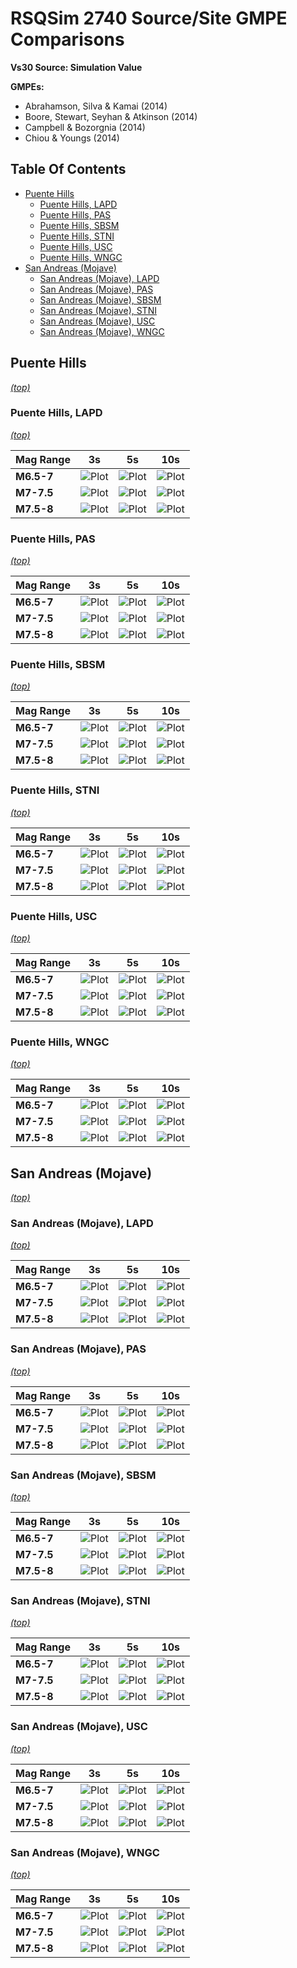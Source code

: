 # RSQSim 2740 Source/Site GMPE Comparisons

**Vs30 Source: Simulation Value**

**GMPEs:**
* Abrahamson, Silva & Kamai (2014)
* Boore, Stewart, Seyhan & Atkinson (2014)
* Campbell & Bozorgnia (2014)
* Chiou & Youngs (2014)

## Table Of Contents
* [Puente Hills](#puente-hills)
  * [Puente Hills, LAPD](#puente-hills-lapd)
  * [Puente Hills, PAS](#puente-hills-pas)
  * [Puente Hills, SBSM](#puente-hills-sbsm)
  * [Puente Hills, STNI](#puente-hills-stni)
  * [Puente Hills, USC](#puente-hills-usc)
  * [Puente Hills, WNGC](#puente-hills-wngc)
* [San Andreas (Mojave)](#san-andreas-mojave)
  * [San Andreas (Mojave), LAPD](#san-andreas-mojave-lapd)
  * [San Andreas (Mojave), PAS](#san-andreas-mojave-pas)
  * [San Andreas (Mojave), SBSM](#san-andreas-mojave-sbsm)
  * [San Andreas (Mojave), STNI](#san-andreas-mojave-stni)
  * [San Andreas (Mojave), USC](#san-andreas-mojave-usc)
  * [San Andreas (Mojave), WNGC](#san-andreas-mojave-wngc)
## Puente Hills
*[(top)](#table-of-contents)*

### Puente Hills, LAPD
*[(top)](#table-of-contents)*

| Mag Range | **3s** | **5s** | **10s** |
|-----|-----|-----|-----|
| **M6.5-7** | ![Plot](resources/Puente_Hills_LAPD_m6.5_7_3s.png) | ![Plot](resources/Puente_Hills_LAPD_m6.5_7_5s.png) | ![Plot](resources/Puente_Hills_LAPD_m6.5_7_10s.png) |
| **M7-7.5** | ![Plot](resources/Puente_Hills_LAPD_m7_7.5_3s.png) | ![Plot](resources/Puente_Hills_LAPD_m7_7.5_5s.png) | ![Plot](resources/Puente_Hills_LAPD_m7_7.5_10s.png) |
| **M7.5-8** | ![Plot](resources/Puente_Hills_LAPD_m7.5_8_3s.png) | ![Plot](resources/Puente_Hills_LAPD_m7.5_8_5s.png) | ![Plot](resources/Puente_Hills_LAPD_m7.5_8_10s.png) |
### Puente Hills, PAS
*[(top)](#table-of-contents)*

| Mag Range | **3s** | **5s** | **10s** |
|-----|-----|-----|-----|
| **M6.5-7** | ![Plot](resources/Puente_Hills_PAS_m6.5_7_3s.png) | ![Plot](resources/Puente_Hills_PAS_m6.5_7_5s.png) | ![Plot](resources/Puente_Hills_PAS_m6.5_7_10s.png) |
| **M7-7.5** | ![Plot](resources/Puente_Hills_PAS_m7_7.5_3s.png) | ![Plot](resources/Puente_Hills_PAS_m7_7.5_5s.png) | ![Plot](resources/Puente_Hills_PAS_m7_7.5_10s.png) |
| **M7.5-8** | ![Plot](resources/Puente_Hills_PAS_m7.5_8_3s.png) | ![Plot](resources/Puente_Hills_PAS_m7.5_8_5s.png) | ![Plot](resources/Puente_Hills_PAS_m7.5_8_10s.png) |
### Puente Hills, SBSM
*[(top)](#table-of-contents)*

| Mag Range | **3s** | **5s** | **10s** |
|-----|-----|-----|-----|
| **M6.5-7** | ![Plot](resources/Puente_Hills_SBSM_m6.5_7_3s.png) | ![Plot](resources/Puente_Hills_SBSM_m6.5_7_5s.png) | ![Plot](resources/Puente_Hills_SBSM_m6.5_7_10s.png) |
| **M7-7.5** | ![Plot](resources/Puente_Hills_SBSM_m7_7.5_3s.png) | ![Plot](resources/Puente_Hills_SBSM_m7_7.5_5s.png) | ![Plot](resources/Puente_Hills_SBSM_m7_7.5_10s.png) |
| **M7.5-8** | ![Plot](resources/Puente_Hills_SBSM_m7.5_8_3s.png) | ![Plot](resources/Puente_Hills_SBSM_m7.5_8_5s.png) | ![Plot](resources/Puente_Hills_SBSM_m7.5_8_10s.png) |
### Puente Hills, STNI
*[(top)](#table-of-contents)*

| Mag Range | **3s** | **5s** | **10s** |
|-----|-----|-----|-----|
| **M6.5-7** | ![Plot](resources/Puente_Hills_STNI_m6.5_7_3s.png) | ![Plot](resources/Puente_Hills_STNI_m6.5_7_5s.png) | ![Plot](resources/Puente_Hills_STNI_m6.5_7_10s.png) |
| **M7-7.5** | ![Plot](resources/Puente_Hills_STNI_m7_7.5_3s.png) | ![Plot](resources/Puente_Hills_STNI_m7_7.5_5s.png) | ![Plot](resources/Puente_Hills_STNI_m7_7.5_10s.png) |
| **M7.5-8** | ![Plot](resources/Puente_Hills_STNI_m7.5_8_3s.png) | ![Plot](resources/Puente_Hills_STNI_m7.5_8_5s.png) | ![Plot](resources/Puente_Hills_STNI_m7.5_8_10s.png) |
### Puente Hills, USC
*[(top)](#table-of-contents)*

| Mag Range | **3s** | **5s** | **10s** |
|-----|-----|-----|-----|
| **M6.5-7** | ![Plot](resources/Puente_Hills_USC_m6.5_7_3s.png) | ![Plot](resources/Puente_Hills_USC_m6.5_7_5s.png) | ![Plot](resources/Puente_Hills_USC_m6.5_7_10s.png) |
| **M7-7.5** | ![Plot](resources/Puente_Hills_USC_m7_7.5_3s.png) | ![Plot](resources/Puente_Hills_USC_m7_7.5_5s.png) | ![Plot](resources/Puente_Hills_USC_m7_7.5_10s.png) |
| **M7.5-8** | ![Plot](resources/Puente_Hills_USC_m7.5_8_3s.png) | ![Plot](resources/Puente_Hills_USC_m7.5_8_5s.png) | ![Plot](resources/Puente_Hills_USC_m7.5_8_10s.png) |
### Puente Hills, WNGC
*[(top)](#table-of-contents)*

| Mag Range | **3s** | **5s** | **10s** |
|-----|-----|-----|-----|
| **M6.5-7** | ![Plot](resources/Puente_Hills_WNGC_m6.5_7_3s.png) | ![Plot](resources/Puente_Hills_WNGC_m6.5_7_5s.png) | ![Plot](resources/Puente_Hills_WNGC_m6.5_7_10s.png) |
| **M7-7.5** | ![Plot](resources/Puente_Hills_WNGC_m7_7.5_3s.png) | ![Plot](resources/Puente_Hills_WNGC_m7_7.5_5s.png) | ![Plot](resources/Puente_Hills_WNGC_m7_7.5_10s.png) |
| **M7.5-8** | ![Plot](resources/Puente_Hills_WNGC_m7.5_8_3s.png) | ![Plot](resources/Puente_Hills_WNGC_m7.5_8_5s.png) | ![Plot](resources/Puente_Hills_WNGC_m7.5_8_10s.png) |
## San Andreas (Mojave)
*[(top)](#table-of-contents)*

### San Andreas (Mojave), LAPD
*[(top)](#table-of-contents)*

| Mag Range | **3s** | **5s** | **10s** |
|-----|-----|-----|-----|
| **M6.5-7** | ![Plot](resources/San_Andreas_Mojave__LAPD_m6.5_7_3s.png) | ![Plot](resources/San_Andreas_Mojave__LAPD_m6.5_7_5s.png) | ![Plot](resources/San_Andreas_Mojave__LAPD_m6.5_7_10s.png) |
| **M7-7.5** | ![Plot](resources/San_Andreas_Mojave__LAPD_m7_7.5_3s.png) | ![Plot](resources/San_Andreas_Mojave__LAPD_m7_7.5_5s.png) | ![Plot](resources/San_Andreas_Mojave__LAPD_m7_7.5_10s.png) |
| **M7.5-8** | ![Plot](resources/San_Andreas_Mojave__LAPD_m7.5_8_3s.png) | ![Plot](resources/San_Andreas_Mojave__LAPD_m7.5_8_5s.png) | ![Plot](resources/San_Andreas_Mojave__LAPD_m7.5_8_10s.png) |
### San Andreas (Mojave), PAS
*[(top)](#table-of-contents)*

| Mag Range | **3s** | **5s** | **10s** |
|-----|-----|-----|-----|
| **M6.5-7** | ![Plot](resources/San_Andreas_Mojave__PAS_m6.5_7_3s.png) | ![Plot](resources/San_Andreas_Mojave__PAS_m6.5_7_5s.png) | ![Plot](resources/San_Andreas_Mojave__PAS_m6.5_7_10s.png) |
| **M7-7.5** | ![Plot](resources/San_Andreas_Mojave__PAS_m7_7.5_3s.png) | ![Plot](resources/San_Andreas_Mojave__PAS_m7_7.5_5s.png) | ![Plot](resources/San_Andreas_Mojave__PAS_m7_7.5_10s.png) |
| **M7.5-8** | ![Plot](resources/San_Andreas_Mojave__PAS_m7.5_8_3s.png) | ![Plot](resources/San_Andreas_Mojave__PAS_m7.5_8_5s.png) | ![Plot](resources/San_Andreas_Mojave__PAS_m7.5_8_10s.png) |
### San Andreas (Mojave), SBSM
*[(top)](#table-of-contents)*

| Mag Range | **3s** | **5s** | **10s** |
|-----|-----|-----|-----|
| **M6.5-7** | ![Plot](resources/San_Andreas_Mojave__SBSM_m6.5_7_3s.png) | ![Plot](resources/San_Andreas_Mojave__SBSM_m6.5_7_5s.png) | ![Plot](resources/San_Andreas_Mojave__SBSM_m6.5_7_10s.png) |
| **M7-7.5** | ![Plot](resources/San_Andreas_Mojave__SBSM_m7_7.5_3s.png) | ![Plot](resources/San_Andreas_Mojave__SBSM_m7_7.5_5s.png) | ![Plot](resources/San_Andreas_Mojave__SBSM_m7_7.5_10s.png) |
| **M7.5-8** | ![Plot](resources/San_Andreas_Mojave__SBSM_m7.5_8_3s.png) | ![Plot](resources/San_Andreas_Mojave__SBSM_m7.5_8_5s.png) | ![Plot](resources/San_Andreas_Mojave__SBSM_m7.5_8_10s.png) |
### San Andreas (Mojave), STNI
*[(top)](#table-of-contents)*

| Mag Range | **3s** | **5s** | **10s** |
|-----|-----|-----|-----|
| **M6.5-7** | ![Plot](resources/San_Andreas_Mojave__STNI_m6.5_7_3s.png) | ![Plot](resources/San_Andreas_Mojave__STNI_m6.5_7_5s.png) | ![Plot](resources/San_Andreas_Mojave__STNI_m6.5_7_10s.png) |
| **M7-7.5** | ![Plot](resources/San_Andreas_Mojave__STNI_m7_7.5_3s.png) | ![Plot](resources/San_Andreas_Mojave__STNI_m7_7.5_5s.png) | ![Plot](resources/San_Andreas_Mojave__STNI_m7_7.5_10s.png) |
| **M7.5-8** | ![Plot](resources/San_Andreas_Mojave__STNI_m7.5_8_3s.png) | ![Plot](resources/San_Andreas_Mojave__STNI_m7.5_8_5s.png) | ![Plot](resources/San_Andreas_Mojave__STNI_m7.5_8_10s.png) |
### San Andreas (Mojave), USC
*[(top)](#table-of-contents)*

| Mag Range | **3s** | **5s** | **10s** |
|-----|-----|-----|-----|
| **M6.5-7** | ![Plot](resources/San_Andreas_Mojave__USC_m6.5_7_3s.png) | ![Plot](resources/San_Andreas_Mojave__USC_m6.5_7_5s.png) | ![Plot](resources/San_Andreas_Mojave__USC_m6.5_7_10s.png) |
| **M7-7.5** | ![Plot](resources/San_Andreas_Mojave__USC_m7_7.5_3s.png) | ![Plot](resources/San_Andreas_Mojave__USC_m7_7.5_5s.png) | ![Plot](resources/San_Andreas_Mojave__USC_m7_7.5_10s.png) |
| **M7.5-8** | ![Plot](resources/San_Andreas_Mojave__USC_m7.5_8_3s.png) | ![Plot](resources/San_Andreas_Mojave__USC_m7.5_8_5s.png) | ![Plot](resources/San_Andreas_Mojave__USC_m7.5_8_10s.png) |
### San Andreas (Mojave), WNGC
*[(top)](#table-of-contents)*

| Mag Range | **3s** | **5s** | **10s** |
|-----|-----|-----|-----|
| **M6.5-7** | ![Plot](resources/San_Andreas_Mojave__WNGC_m6.5_7_3s.png) | ![Plot](resources/San_Andreas_Mojave__WNGC_m6.5_7_5s.png) | ![Plot](resources/San_Andreas_Mojave__WNGC_m6.5_7_10s.png) |
| **M7-7.5** | ![Plot](resources/San_Andreas_Mojave__WNGC_m7_7.5_3s.png) | ![Plot](resources/San_Andreas_Mojave__WNGC_m7_7.5_5s.png) | ![Plot](resources/San_Andreas_Mojave__WNGC_m7_7.5_10s.png) |
| **M7.5-8** | ![Plot](resources/San_Andreas_Mojave__WNGC_m7.5_8_3s.png) | ![Plot](resources/San_Andreas_Mojave__WNGC_m7.5_8_5s.png) | ![Plot](resources/San_Andreas_Mojave__WNGC_m7.5_8_10s.png) |
